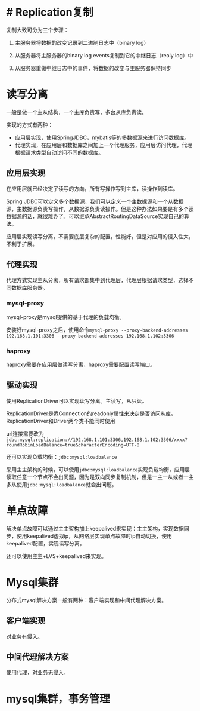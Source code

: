 # # Replication复制

复制大致可分为三个步骤：

1. 主服务器将数据的改变记录到二进制日志中（binary log）

2. 从服务器将主服务器的binary log events复制到它的中继日志（realy log）中

3. 从服务器重做中继日志中的事件，将数据的改变与主服务器保持同步

# 读写分离

一般是做一个主从结构，一个主库负责写，多台从库负责读。

实现的方式有两种：

- 应用层实现，使用SpringJDBC，mybatis等的多数据源来进行访问数据库。
- 代理实现，在应用层和数据库之间加上一个代理服务，应用层访问代理，代理根据请求类型自动访问不同的数据库。

## 应用层实现

在应用层就已经决定了读写的方向，所有写操作写到主库，读操作到读库。

Spring JDBC可以定义多个数据源，我们可以定义一个主数据源和一个从数据源，主数据源负责写操作，从数据源负责读操作。但是这种办法如果要是有多个读数据源的话，就很难办了。可以继承AbstractRoutingDataSource实现自己的算法。

应用层实现读写分离，不需要底层复杂的配置，性能好，但是对应用的侵入性大，不利于扩展。

## 代理实现

代理方式实现主从分离，所有请求都集中到代理层，代理层根据请求类型，选择不同数据库服务器。

### mysql-proxy

mysql-proxy是mysql提供的基于代理的负载均衡。

安装好mysql-proxy之后，使用命令`mysql-proxy --proxy-backend-addresses 192.168.1.101:3306 --proxy-backend-addresses 192.168.1.102:3306`

### haproxy

haproxy需要在应用层做读写分离，haproxy需要配置读写端口。

## 驱动实现

使用ReplicationDriver可以实现读写分离。主读写，从只读。

ReplicationDriver是靠Connection的readonly属性来决定是否访问从库。ReplicationDriver和Driver两个类不能同时使用

url连接需要改为`jdbc:mysql:replication://192.168.1.101:3306,192.168.1.102:3306/xxxx?roundRobinLoadBalance=true&characterEncoding=UTF-8`

还可以实现负载均衡：`jdbc:mysql:loadbalance`

采用主主架构的时候，可以使用`jdbc:mysql:loadbalance`实现负载均衡，应用层读取任意一个节点不会出问题，因为是双向同步复制机制，但是一主一从或者一主多从使用`jdbc:mysql:loadbalance`就会出问题。

# 单点故障

解决单点故障可以通过主主架构加上keepalived来实现：主主架构，实现数据同步，使用keepalived虚拟ip，从网络层实现单点故障时ip自动切换，使用keepalived配置，实现读写分离。

还可以使用主主+LVS+keepalived来实现。

# Mysql集群

分布式mysql解决方案一般有两种：客户端实现和中间代理解决方案。

## 客户端实现

对业务有侵入。

## 中间代理解决方案

使用代理，对业务无侵入。

# mysql集群，事务管理